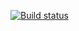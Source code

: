[![Build status](https://ci.appveyor.com/api/projects/status/cuj9307wtvnxtg6w?svg=true)](https://ci.appveyor.com/project/KirillKazakoff/crm)
